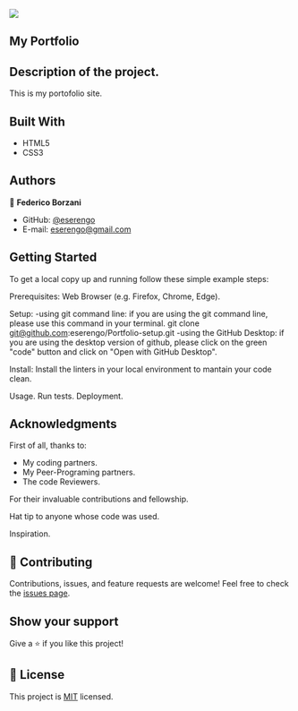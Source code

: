![](https://img.shields.io/badge/Microverse-blueviolet)

## My Portfolio

## Description of the project.
This is my portofolio site.

## Built With
- HTML5
- CSS3

## Authors

👤 **Federico Borzani**
- GitHub: [@eserengo](https://github.com/eserengo)
- E-mail: eserengo@gmail.com

## Getting Started
To get a local copy up and running follow these simple example steps:

Prerequisites:
Web Browser (e.g. Firefox, Chrome, Edge).

Setup:
-using git command line:
  if you are using the git command line, please use this command in your terminal.
    git clone git@github.com:eserengo/Portfolio-setup.git
-using the GitHub Desktop:
  if you are using the desktop version of github, please  click on the green "code" button and click on "Open with GitHub Desktop".

Install:
Install the linters in your local environment to mantain your code clean.

Usage.
Run tests.
Deployment.

## Acknowledgments
First of all, thanks to:
- My coding partners.
- My Peer-Programing partners.
- The code Reviewers.

For their invaluable contributions and fellowship.

Hat tip to anyone whose code was used.

Inspiration.

## 🤝 Contributing
Contributions, issues, and feature requests are welcome!
Feel free to check the [issues page](../../issues/).

## Show your support
Give a ⭐️ if you like this project!

## 📝 License
This project is [MIT](./MIT.md) licensed.